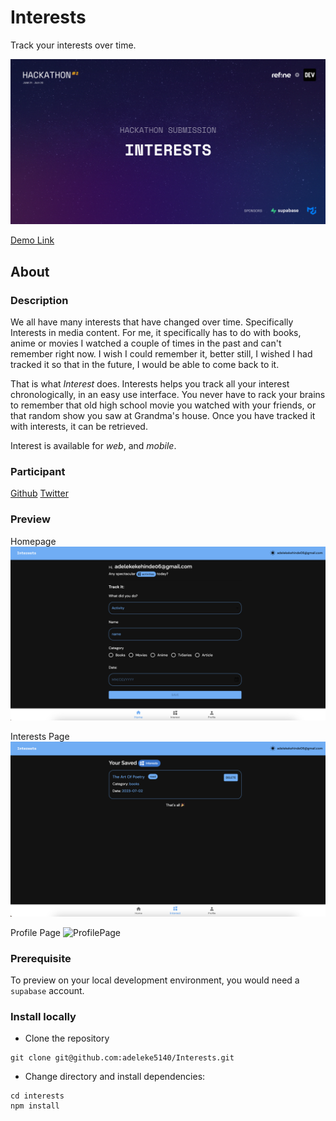 # Interests
Track your interests over time.

![project cover](https://github.com/adeleke5140/Interests/blob/main/cover-image.jpg)

[Demo Link]()

## About

### Description
We all have many interests that have changed over time. Specifically Interests in media content. For me, it specifically has to do with books, anime or movies I watched a couple of times in the past and can't remember right now. I wish I could remember it, better still, I wished I had tracked it so that in the future, I would be able to come back to it.

That is what *Interest* does. 
Interests helps you track all your interest chronologically, in an easy use interface. 
You never have to rack your brains to remember that old high school movie you watched with your friends, or that random show you saw at Grandma's house. Once you have tracked it with interests, it can be retrieved.

Interest is available for *web*, and *mobile*.

### Participant
[Github](https://github.com/adeleke5140)
[Twitter](https://twitter.com/adeleke5140)

### Preview
Homepage
![HomePage](https://github.com/adeleke5140/Interests/blob/main/homepage.png?raw=true)

Interests Page
![InterestsPage](https://github.com/adeleke5140/Interests/blob/main/interests.png?raw=true)

Profile Page
![ProfilePage]()

### Prerequisite
To preview on your local development environment, you would need a `supabase` account. 

### Install locally

* Clone the repository
```
git clone git@github.com:adeleke5140/Interests.git
```
* Change directory and install dependencies:
```
cd interests
npm install
```
